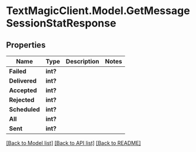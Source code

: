 # TextMagicClient.Model.GetMessageSessionStatResponse
## Properties

Name | Type | Description | Notes
------------ | ------------- | ------------- | -------------
**Failed** | **int?** |  | 
**Delivered** | **int?** |  | 
**Accepted** | **int?** |  | 
**Rejected** | **int?** |  | 
**Scheduled** | **int?** |  | 
**All** | **int?** |  | 
**Sent** | **int?** |  | 

[[Back to Model list]](../README.md#documentation-for-models) [[Back to API list]](../README.md#documentation-for-api-endpoints) [[Back to README]](../README.md)

